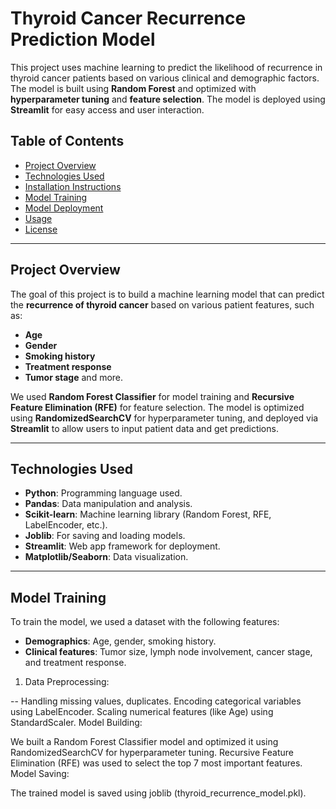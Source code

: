 # **Thyroid Cancer Recurrence Prediction Model**

This project uses machine learning to predict the likelihood of recurrence in thyroid cancer patients based on various clinical and demographic factors. The model is built using **Random Forest** and optimized with **hyperparameter tuning** and **feature selection**. The model is deployed using **Streamlit** for easy access and user interaction.

## **Table of Contents**
- [Project Overview](#project-overview)
- [Technologies Used](#technologies-used)
- [Installation Instructions](#installation-instructions)
- [Model Training](#model-training)
- [Model Deployment](#model-deployment)
- [Usage](#usage)
- [License](#license)

---

## **Project Overview**

The goal of this project is to build a machine learning model that can predict the **recurrence of thyroid cancer** based on various patient features, such as:
- **Age**
- **Gender**
- **Smoking history**
- **Treatment response**
- **Tumor stage** and more.

We used **Random Forest Classifier** for model training and **Recursive Feature Elimination (RFE)** for feature selection. The model is optimized using **RandomizedSearchCV** for hyperparameter tuning, and deployed via **Streamlit** to allow users to input patient data and get predictions.

---

## **Technologies Used**
- **Python**: Programming language used.
- **Pandas**: Data manipulation and analysis.
- **Scikit-learn**: Machine learning library (Random Forest, RFE, LabelEncoder, etc.).
- **Joblib**: For saving and loading models.
- **Streamlit**: Web app framework for deployment.
- **Matplotlib/Seaborn**: Data visualization.

---

## **Model Training**
To train the model, we used a dataset with the following features:

- **Demographics**: Age, gender, smoking history.
- **Clinical features**: Tumor size, lymph node involvement, cancer stage, and treatment response.
1. Data Preprocessing:

-- Handling missing values, duplicates.
Encoding categorical variables using LabelEncoder.
Scaling numerical features (like Age) using StandardScaler.
Model Building:

We built a Random Forest Classifier model and optimized it using RandomizedSearchCV for hyperparameter tuning.
Recursive Feature Elimination (RFE) was used to select the top 7 most important features.
Model Saving:

The trained model is saved using joblib (thyroid_recurrence_model.pkl).
